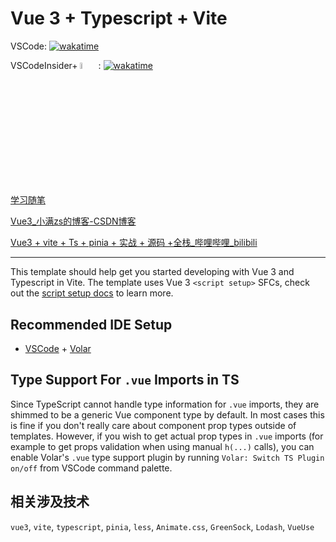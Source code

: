 # Vue 3 + Typescript + Vite

VSCode: [![wakatime](https://wakatime.com/badge/github/Ayusummer/vite-project-learning.svg)](https://wakatime.com/badge/github/Ayusummer/vite-project-learning)

VSCodeInsider+ <img src="https://resources.jetbrains.com/storage/products/company/brand/logos/WebStorm.png" width="5%" /> : [![wakatime](https://wakatime.com/badge/user/d8c0c428-5367-4918-aaf6-f3ecf4063899/project/acaf25a4-7bcd-4466-8d2b-82740eca4f26.svg)](https://wakatime.com/badge/user/d8c0c428-5367-4918-aaf6-f3ecf4063899/project/acaf25a4-7bcd-4466-8d2b-82740eca4f26)

[学习随笔](https://233official.github.io/dailynotes/%E5%89%8D%E7%AB%AF/VUE/Vue3/%E7%AE%80%E4%BB%8B.html)

[Vue3_小满zs的博客-CSDN博客](https://blog.csdn.net/qq1195566313/category_11618172.html)

[Vue3 + vite + Ts + pinia + 实战 + 源码 +全栈_哔哩哔哩_bilibili](https://www.bilibili.com/video/BV1dS4y1y7vd?p=1&spm_id_from=333.788.b_6d756c74695f70616765.1)

---

This template should help get you started developing with Vue 3 and Typescript in Vite. The template uses Vue 3 `<script setup>` SFCs, check out the [script setup docs](https://v3.vuejs.org/api/sfc-script-setup.html#sfc-script-setup) to learn more.

## Recommended IDE Setup

- [VSCode](https://code.visualstudio.com/) + [Volar](https://marketplace.visualstudio.com/items?itemName=johnsoncodehk.volar)

## Type Support For `.vue` Imports in TS

Since TypeScript cannot handle type information for `.vue` imports, they are shimmed to be a generic Vue component type by default. In most cases this is fine if you don't really care about component prop types outside of templates. However, if you wish to get actual prop types in `.vue` imports (for example to get props validation when using manual `h(...)` calls), you can enable Volar's `.vue` type support plugin by running `Volar: Switch TS Plugin on/off` from VSCode command palette.

## 相关涉及技术

`vue3`, `vite`, `typescript`, `pinia`, `less`, `Animate.css`, `GreenSock`, `Lodash`, `VueUse`
